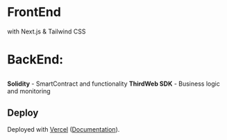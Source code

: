 
# FrontEnd
 with Next.js & Tailwind CSS
 ##
 
# BackEnd:
##
**Solidity** - SmartContract and functionality
**ThirdWeb SDK** - Business logic and monitoring





## Deploy
Deployed with [Vercel](https://vercel.com/new?utm_source=github&utm_medium=readme&utm_campaign=next-example) ([Documentation](https://nextjs.org/docs/deployment)).
